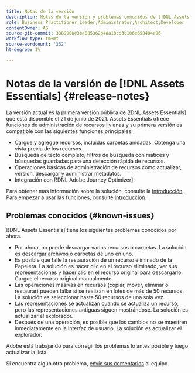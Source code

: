 ```yaml
---
title: Notas de la versión
description: Notas de la versión y problemas conocidos de [!DNL Assets Essentials]
role: Business Practitioner,Leader,Administrator,Architect,Developer
contentOwner: AG
source-git-commit: 3389908e3ba085362b48a18cd3c106e658484a96
workflow-type: tm+mt
source-wordcount: '252'
ht-degree: 1%

---
```



# Notas de la versión de [!DNL Assets Essentials] {#release-notes}

La versión actual es la primera versión pública de [!DNL Assets Essentials] que está disponible el 21 de junio de 2021. Assets Essentials ofrece funciones de administración de recursos livianas y su primera versión es compatible con las siguientes funciones principales:

* Cargue y agregue recursos, incluidas carpetas anidadas. Obtenga una vista previa de los recursos.
* Búsqueda de texto completo, filtros de búsqueda con matices y búsquedas guardadas para una detección rápida de recursos.
* Operaciones básicas de administración de recursos como actualizar, versión, descargar y administrar metadatos.
* Integración con [!DNL Adobe Journey Optimizer].

Para obtener más información sobre la solución, consulte la [introducción](introduction.md). Para empezar a usar las funciones, consulte [Introducción](/help/get-started.md).

## Problemas conocidos {#known-issues}

[!DNL Assets Essentials] tiene los siguientes problemas conocidos por ahora.

* Por ahora, no puede descargar varios recursos o carpetas. La solución es descargar archivos o carpetas de uno en uno.
* Es posible que falle la restauración de un recurso eliminado de la Papelera. La solución es hacer clic en el recurso eliminado, ver sus representaciones y hacer clic en el recurso original para descargarlo. Cargue el recurso original manualmente.
* Las operaciones masivas en recursos (copiar, mover, eliminar o restaurar) pueden fallar si se realizan en lotes de más de 50 recursos. La solución es seleccionar hasta 50 recursos de una sola vez.
* Las representaciones se actualizan cuando se actualiza un recurso, pero las representaciones antiguas siguen mostrándose. La solución es actualizar el explorador.
* Después de una operación, es posible que los cambios no se muestren inmediatamente en la interfaz de usuario. La solución es actualizar el explorador.

Adobe está trabajando para corregir los problemas lo antes posible y luego actualizar la lista.

Si encuentra algún otro problema, [envíe sus comentarios](#provide-feedback) al equipo.
